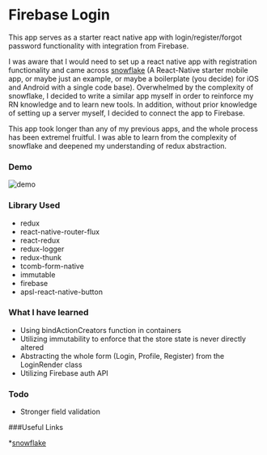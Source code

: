 # Firebase Login

This app serves as a starter react native app with login/register/forgot password functionality with integration from Firebase.

I was aware that I would need to set up a react native app with registration functionality and came across [snowflake](https://github.com/bartonhammond/snowflake) (A React-Native starter mobile app, or maybe just an example, or maybe a boilerplate (you decide) for iOS and Android with a single code base). Overwhelmed by the complexity of snowflake, I decided to write a similar app myself in order to reinforce my RN knowledge and to learn new tools. In addition, without prior knowledge of setting up a server myself, I decided to connect the app to Firebase.

This app took longer than any of my previous apps, and the whole process has been extremel fruitful. I was able to learn from the complexity of snowflake and deepened my understanding of redux abstraction.

### Demo
![demo](https://github.com/shawnpanda/2016-Summer-Of-React-Native/blob/master/Project%2007%20-%20Firebase%20Login/demo.gif)


### Library Used
* redux
* react-native-router-flux
* react-redux
* redux-logger
* redux-thunk
* tcomb-form-native
* immutable
* firebase
* apsl-react-native-button

### What I have learned

* Using bindActionCreators function in containers
* Utilizing immutability to enforce that the store state is never directly altered
* Abstracting the whole form (Login, Profile, Register) from the LoginRender class
* Utilizing Firebase auth API

### Todo

- Stronger field validation

###Useful Links

*[snowflake](https://github.com/bartonhammond/snowflake)